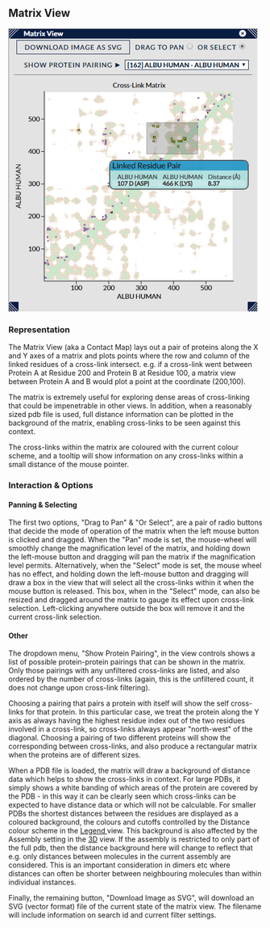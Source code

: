 ## Matrix View ##

![Matrix View](../../img/matrix.png)

### Representation ###

The Matrix View (aka a Contact Map) lays out a pair of proteins along the X and Y axes of a matrix and plots points where the row and column of the linked residues of a cross-link intersect. e.g. if a cross-link went between Protein A at Residue 200 and Protein B at Residue 100, a matrix view between Protein A and B would plot a point at the coordinate (200,100).

The matrix is extremely useful for exploring dense areas of cross-linking that could be impenetrable in other views. In addition, when a reasonably sized pdb file is used, full distance information can be plotted in the background of the matrix, enabling cross-links to be seen against this context.

The cross-links within the matrix are coloured with the current colour scheme, and a tooltip will show information on any cross-links within a small distance of the mouse pointer.

### Interaction & Options ###

#### Panning & Selecting

The first two options, "Drag to Pan" & "Or Select", are a pair of radio buttons that decide the mode of operation of the matrix when the left mouse button is clicked and dragged. When the "Pan" mode is set, the mouse-wheel will smoothly change the magnification level of the matrix, and holding down the left-mouse button and dragging will pan the matrix if the magnification level permits. Alternatively, when the "Select" mode is set, the mouse wheel has no effect, and holding down the left-mouse button and dragging will draw a box in the view that will select all the cross-links within it when the mouse button is released. This box, when in the "Select" mode, can also be resized and dragged around the matrix to gauge its effect upon cross-link selection. Left-clicking anywhere outside the box will remove it and the current cross-link selection.

#### Other

The dropdown menu, "Show Protein Pairing", in the view controls shows a list of possible protein-protein pairings that can be shown in the matrix. Only those pairings with any unfiltered cross-links are listed, and also ordered by the number of cross-links (again, this is the unfiltered count, it does not change upon cross-link filtering).

Choosing a pairing that pairs a protein with itself will show the self cross-links for that protein. In this particular case, we treat the protein along the Y axis as always having the highest residue index out of the two residues involved in a cross-link, so cross-links always appear "north-west" of the diagonal. Choosing a pairing of two different proteins will show the corresponding between cross-links, and also produce a rectangular matrix when the proteins are of different sizes. 

When a PDB file is loaded, the matrix will draw a background of distance data which helps to show the cross-links in context. For large PDBs, it simply shows a white banding of which areas of the protein are covered by the PDB - in this way it can be clearly seen which cross-links can be expected to have distance data or which will not be calculable. For smaller PDBs the shortest distances between the residues are displayed as a coloured background, the colours and cutoffs controlled by the Distance colour scheme in the [Legend ](../views/legend.html "Legend")view. This background is also affected by the Assembly setting in the [3D](../views/3dngl.html "3DNGL") view. If the assembly is restricted to only part of the full pdb, then the distance background here will change to reflect that e.g. only distances between molecules in the current assembly are considered. This is an important consideration in dimers etc where distances can often be shorter between neighbouring molecules than within individual instances.

Finally, the remaining button, "Download Image as SVG", will download an SVG (vector format) file of the current state of the matrix view. The filename will include information on search id and current filter settings.




